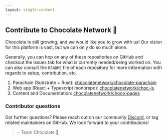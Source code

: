 ```yaml
---
layout: single-content
---
```


## Contribute to Chocolate Network 🍫

Chocolate is still growing, and we would like you to grow with us! Our vision for this platform is vast, but we can only do so much alone.

Generally, you can hop on any of these repositories on GitHub and checkout the issues tab for what is currently needed/being worked on. You can also consult the `README` file of each repository for more information with regards to setup, contribution, etc.

1. Parachain (Substrate + Rust): [chocolatenetwork/chocolate-parachain](https://github.com/chocolatenetwork/chocolate-parachain)
2. Web app (React + Typescript monorepo): [chocolatenetwork/choc-js](https://github.com/chocolatenetwork/choc-js)
3. Content and Documentation: [chocolatenetwork/choco-pages](https://github.com/chocolatenetwork/choco-pages)

### Contributor questions

Got further questions? Please reach out on our community [Discord](https://discord.gg/p6wqHGVMUP), or tag related maintainers on GitHub. We look forward to your contributions! 

> \- Team Chocolate 🍫
